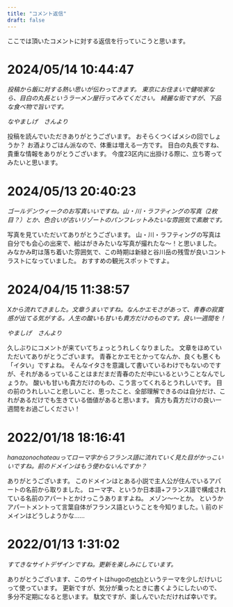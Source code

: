 ```yaml
---
title: "コメント返信"
draft: false
---
```


ここでは頂いたコメントに対する返信を行っていこうと思います。

# 2024/05/14 10:44:47

*投稿から飯に対する熱い思いが伝わってきます。*
*東京にお住まいで健啖家なら、目白の丸長というラーメン屋行ってみてください。*
*綺麗な街ですが、下品な食べ物で旨いです。*

*なやましげ　さんより*

投稿を読んでいただきありがとうございます。
おそらくつくばメシの回でしょうか？
お酒よりごはん派なので、体重は増える一方です。
目白の丸長ですね、貴重な情報をありがとうございます。
今度23区内に出掛ける際に、立ち寄ってみたいと思います。

# 2024/05/13 20:40:23

*ゴールデンウィークのお写真いいですね。山・川・ラフティングの写真（2枚目？）とか、色合いが古いリゾートのパンフレットみたいな雰囲気で素敵です。*

写真を見ていただいてありがとうございます。
山・川・ラフティングの写真は自分でも会心の出来で、絵はがきみたいな写真が撮れたな～！と思いました。
みなかみ町は落ち着いた雰囲気で、この時期は新緑と谷川岳の残雪が良いコントラストになっていました。
おすすめの観光スポットですよ。

# 2024/04/15 11:38:57

*Xから流れてきました。文章うまいですね。なんかエモさがあって、青春の寂寞感が出てる気がする。人生の酸いも甘いも貴方だけのものです。良い一週間を！*

*やましげ　さんより*

久しぶりにコメントが来ていてちょっとうれしくなりました。
文章をほめていただいてありがとうございます。
青春とかエモとかってなんか、良くも悪くも「イタい」ですよね。
そんなイタさを意識して書いているわけでもないのですが、それがあるっていることはまだまだ青春のただ中にいるということなんでしょうか。
酸いも甘いも貴方だけのもの、こう言ってくれるとうれしいです。
目の前のうれしいこと悲しいこと、思ったこと、全部理解できるのは自分だけ、これがあるだけでも生きている価値があると思います。
貴方も貴方だけの良い一週間をお過ごしください！

# 2022/01/18 18:16:41

*hanazonochateauってローマ字からフランス語に流れていく見た目がかっこいいですね。前のドメインはもう使わないんですか？*

ありがとうございます。
このドメインはとある小説で主人公が住んでいるアパートの名前から取りました。
ローマ字、というか日本語+フランス語で構成されている名前のアパートとかけっこうありますよね。
メゾン～～とか。
というかアパートメントって言葉自体がフランス語ということを今知りました。\\
前のドメインはどうしようかな……

# 2022/01/13 1:31:02
*すてきなサイトデザインですね。更新を楽しみにしています。*

ありがとうございます、このサイトはhugoの[etch](https://github.com/LukasJoswiak/etch)というテーマを少しだけいじって使っています。
更新ですが、気分が乗ったときに書くようにしたいので、多分不定期になると思います。
駄文ですが、楽しんでいただければ幸いです。
